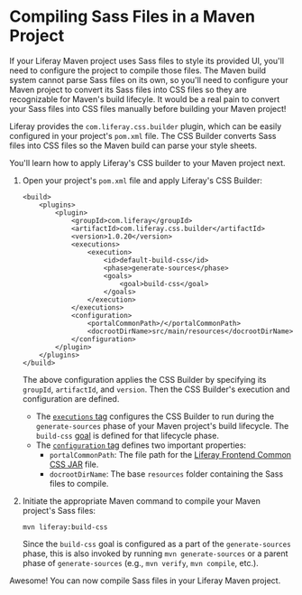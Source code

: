 # Compiling Sass Files in a Maven Project

If your Liferay Maven project uses Sass files to style its provided UI, you'll
need to configure the project to compile those files. The Maven build system
cannot parse Sass files on its own, so you'll need to configure your Maven
project to convert its Sass files into CSS files so they are recognizable for
Maven's build lifecyle. It would be a real pain to convert your Sass files into
CSS files manually before building your Maven project!

Liferay provides the `com.liferay.css.builder` plugin, which can be easily
configured in your project's `pom.xml` file. The CSS Builder converts Sass files
into CSS files so the Maven build can parse your style sheets.

You'll learn how to apply Liferay's CSS builder to your Maven project next.

1.  Open your project's `pom.xml` file and apply Liferay's CSS Builder:

        <build>
            <plugins>
                <plugin>
                    <groupId>com.liferay</groupId>
                    <artifactId>com.liferay.css.builder</artifactId>
                    <version>1.0.20</version>
                    <executions>
                        <execution>
                            <id>default-build-css</id>
                            <phase>generate-sources</phase>
                            <goals>
                                <goal>build-css</goal>
                            </goals>
                        </execution>
                    </executions>
                    <configuration>
                        <portalCommonPath>/</portalCommonPath>
                        <docrootDirName>src/main/resources</docrootDirName>
                    </configuration>
                </plugin>
            </plugins>
        </build>

    The above configuration applies the CSS Builder by specifying its `groupId`,
    `artifactId`, and `version`. Then the CSS Builder's execution and
    configuration are defined.

    - The
      [`executions` tag](https://maven.apache.org/guides/mini/guide-configuring-plugins.html#Using_the_executions_Tag)
      configures the CSS Builder to run during the `generate-sources` phase of
      your Maven project's build lifecycle. The `build-css`
      [goal](http://maven.apache.org/guides/introduction/introduction-to-the-lifecycle.html#A_Build_Phase_is_Made_Up_of_Plugin_Goals)
      is defined for that lifecycle phase.
    - The
      [`configuration` tag](https://maven.apache.org/pom.html#Plugins) defines
      two important properties:
        - `portalCommonPath`: The file path for the
          [Liferay Frontend Common CSS JAR](https://mvnrepository.com/artifact/com.liferay/com.liferay.frontend.css.common)
          file.
        - `docrootDirName`: The base `resources` folder containing the Sass
          files to compile.

2.  Initiate the appropriate Maven command to compile your Maven project's Sass
    files:

        mvn liferay:build-css

    Since the `build-css` goal is configured as a part of the `generate-sources`
    phase, this is also invoked by running `mvn generate-sources` or a parent
    phase of `generate-sources` (e.g., `mvn verify`, `mvn compile`, etc.).

Awesome! You can now compile Sass files in your Liferay Maven project.
